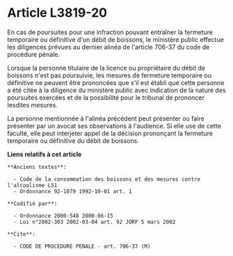 # Article L3819-20

En cas de poursuites pour une infraction pouvant entraîner la fermeture temporaire ou définitive d'un débit de boissons, le
ministère public effectue les diligences prévues au dernier alinéa de l'article 706-37 du code de procédure pénale.

Lorsque la personne titulaire de la licence ou propriétaire du débit de boissons n'est pas poursuivie, les mesures de
fermeture temporaire ou définitive ne peuvent être prononcées que s'il est établi que cette personne a été citée à la
diligence du ministère public avec indication de la nature des poursuites exercées et de la possibilité pour le tribunal de
prononcer lesdites mesures.

La personne mentionnée à l'alinéa précédent peut présenter ou faire présenter par un avocat ses observations à l'audience. Si
elle use de cette faculté, elle peut interjeter appel de la décision prononçant la fermeture temporaire ou définitive du
débit de boissons.

**Liens relatifs à cet article**

	**Anciens textes**:

	  - Code de la consommation des boissons et des mesures contre l'alcoolisme L51
	  - Ordonnance 92-1079 1992-10-01 art. 1

	**Codifié par**:

	  - Ordonnance 2000-548 2000-06-15
	  - Loi n°2002-303 2002-03-04 art. 92 JORF 5 mars 2002

	**Cite**:

	  - CODE DE PROCEDURE PENALE - art. 706-37 (M)
